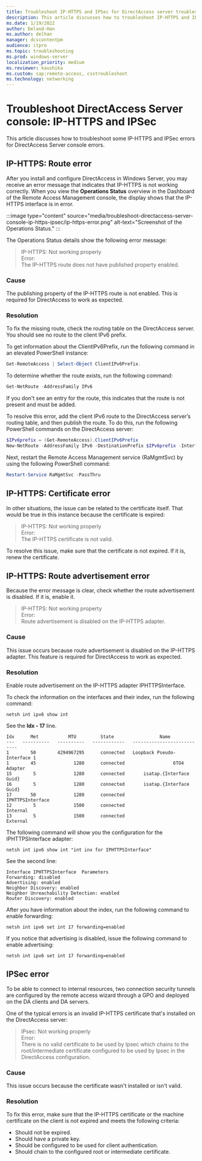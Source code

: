 ```yaml
---
title: Troubleshoot IP-HTTPS and IPSec for DirectAccess server troubleshooting
description: This article discusses how to troubleshoot IP-HTTPS and IPSec for DirectAccess server troubleshooting.
ms.date: 1/19/2022
author: Deland-Han
ms.author: delhan
manager: dcscontentpm
audience: itpro
ms.topic: troubleshooting
ms.prod: windows-server
localization_priority: medium
ms.reviewer: kaushika
ms.custom: sap:remote-access, csstroubleshoot
ms.technology: networking
---
```

# Troubleshoot DirectAccess Server console: IP-HTTPS and IPSec

This article discusses how to troubleshoot some IP-HTTPS and IPSec errors for DirectAccess Server console errors.

## IP-HTTPS: Route error

After you install and configure DirectAccess in Windows Server, you may receive an error message that indicates that IP-HTTPS is not working correctly. When you view the **Operations Status** overview in the Dashboard of the Remote Access Management console, the display shows that the IP-HTTPS interface is in error.

:::image type="content" source="media/troubleshoot-directaccess-server-console-ip-https-ipsec/ip-https-error.png" alt-text="Screenshot of the Operations Status." :::

The Operations Status details show the following error message:

> IP-HTTPS: Not working properly  
> Error:  
> The IP-HTTPS route does not have published property enabled.

### Cause

The publishing property of the IP-HTTPS route is not enabled. This is required for DirectAccess to work as expected.

### Resolution

To fix the missing route, check the routing table on the DirectAccess server. You should see no route to the client IPv6 prefix.

To get information about the ClientIPv6Prefix, run the following command in an elevated PowerShell instance:

```powershell
Get-RemoteAccess | Select-Object ClientIPv6Prefix.
```

To determine whether the route exists, run the following command:

```powershell
Get-NetRoute -AddressFamily IPv6
```

If you don't see an entry for the route, this indicates that the route is not present and must be added.

To resolve this error, add the client IPv6 route to the DirectAccess server’s routing table, and then publish the route. To do this, run the following PowerShell commands on the DirectAccess server:

```powershell
$IPv6prefix = (Get-RemoteAccess).ClientIPv6Prefix 
New-NetRoute -AddressFamily IPv6 -DestinationPrefix $IPv6prefix -InterfaceAlias “Microsoft IP-HTTPS Platform Interface” -Publish Yes 
```

Next, restart the Remote Access Management service (RaMgmtSvc) by using the following PowerShell command:

```powershell
Restart-Service RaMgmtSvc -PassThru 
```

## IP-HTTPS: Certificate error

In other situations, the issue can be related to the certificate itself. That would be true in this instance because the certificate is expired:

> IP-HTTPS: Not working properly  
> Error:  
> The IP-HTTPS certificate is not valid.

To resolve this issue, make sure that the certificate is not expired. If it is, renew the certificate.

## IP-HTTPS: Route advertisement error

Because the error message is clear, check whether the route advertisement is disabled. If it is, enable it.

> IP-HTTPS: Not working property  
> Error:  
> Route advertisement is disabled on the IP-HTTPS adapter.

### Cause

This issue occurs because route advertisement is disabled on the IP-HTTPS adapter. This feature is required for DirectAccess to work as expected.

### Resolution

Enable route advertisement on the IP-HTTPS adapter IPHTTPSInterface.

To check the information on the interfaces and their index, run the following command:

```console
netsh int ipv6 show int
```

See the **Idx - 17** line.

```output
Idx      Met           MTU         State                 Name 
---   ----------   ----------   ------------   --------------------------- 
1        50        4294967295      connected   Loopback Pseudo-Interface 1 
1        45              1280      connected                  6TO4 Adapter 
15        5              1280      connected       isatap.{Interface Guid} 
16        5              1280      connected       isatap.{Interface Guid}
17       50              1280      connected              IPHTTPSInterface 
12        5              1500      connected                      Internal 
13        5              1500      connected                      External 
```

The following command will show you the configuration for the IPHTTPSInterface adapter:

```console
netsh int ipv6 show int "int inx for IPHTTPSInterface"
```

See the second line:

```output
Interface IPHTTPSInterface  Parameters
Forwarding: disabled
Advertising: enabled
Neighbor Discovery: enabled
Neighbor Unreachability Detection: enabled
Router Discovery: enabled
```

After you have information about the index, run the following command to enable forwarding:

```console
netsh int ipv6 set int 17 forwarding=enabled
```

If you notice that advertising is disabled, issue the following command to enable advertising:

```console
netsh int ipv6 set int 17 forwarding=enabled
```

## IPSec error

To be able to connect to internal resources, two connection security tunnels are configured by the remote access wizard through a GPO and deployed on the DA clients and DA servers.

One of the typical errors is an invalid IP-HTTPS certificate that's installed on the DirectAccess server:

> IPsec: Not working properly  
> Error:  
> There is no valid certificate to be used by Ipsec which chains to the root/intermediate certificate configured to be used by Ipsec in the DirectAccess configuration.

### Cause

This issue occurs because the certificate wasn't installed or isn't valid.

### Resolution

To fix this error, make sure that the IP-HTTPS certificate or the machine certificate on the client is not expired and meets the following criteria:

- Should not be expired.
- Should have a private key.
- Should be configured to be used for client authentication.
- Should chain to the configured root or intermediate certificate.
